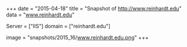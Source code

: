 
+++
date = "2015-04-18"
title = "Snapshot of http://www.reinhardt.edu"
data = "www.reinhardt.edu"

Server = ["IIS"]
domain = ["reinhardt.edu"]

  image = "snapshots/2015_16/www.reinhardt.edu.png"
+++
#
